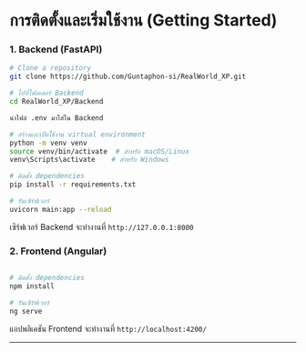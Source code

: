 # การติดตั้งและเริ่มใช้งาน (Getting Started)

### 1. Backend (FastAPI)

```bash
# Clone a repository
git clone https://github.com/Guntaphon-si/RealWorld_XP.git

# ไปที่โฟลเดอร์ Backend 
cd RealWorld_XP/Backend

นำไฟล์ .env มาใส่ใน Backend 

# สร้างและเปิดใช้งาน virtual environment
python -m venv venv
source venv/bin/activate  # สำหรับ macOS/Linux
venv\Scripts\activate    # สำหรับ Windows

# ติดตั้ง dependencies
pip install -r requirements.txt

# รันเซิร์ฟเวอร์
uvicorn main:app --reload
```
เซิร์ฟเวอร์ Backend จะทำงานที่ `http://127.0.0.1:8000`

### 2. Frontend (Angular)

```bash

# ติดตั้ง dependencies
npm install

# รันเซิร์ฟเวอร์
ng serve
```
แอปพลิเคชัน Frontend จะทำงานที่ `http://localhost:4200/`

---


